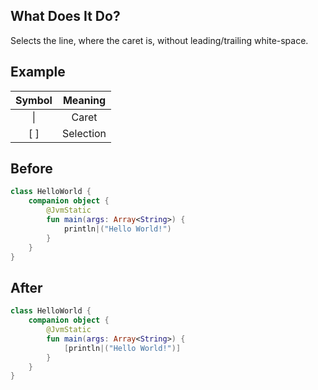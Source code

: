 ## What Does It Do?

Selects the line, where the caret is, without leading/trailing white-space.

## Example

| Symbol |  Meaning  |
|:------:|:---------:|
| &vert; |   Caret   |
|  [ ]   | Selection |

## Before

```kotlin
class HelloWorld {
	companion object {
		@JvmStatic
		fun main(args: Array<String>) {
			println|("Hello World!")
		}
	}
}
```

## After

```kotlin
class HelloWorld {
	companion object {
		@JvmStatic
		fun main(args: Array<String>) {
			[println|("Hello World!")]
		}
	}
}
```
